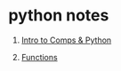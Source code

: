 # python notes

1. [Intro to Comps & Python](https://github.com/ShamitaGoyal/notes-python/blob/main/Intro_to_comps.ipynb)

2. [Functions](https://github.com/ShamitaGoyal/notes-python/blob/main/Functions.ipynb)
